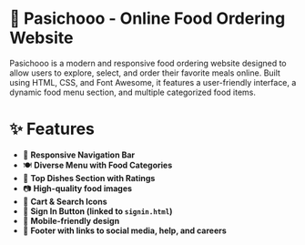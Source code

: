 # 🍔 Pasichooo - Online Food Ordering Website

Pasichooo is a modern and responsive food ordering website designed to allow users to explore, select, and order their favorite meals online. Built using HTML, CSS, and Font Awesome, it features a user-friendly interface, a dynamic food menu section, and multiple categorized food items.
# ✨ Features

- 🧭 **Responsive Navigation Bar**
- 🍽️ **Diverse Menu with Food Categories**
- 🥗 **Top Dishes Section with Ratings**
- 📷 **High-quality food images**
- 🛒 **Cart & Search Icons**
- 🔐 **Sign In Button (linked to `signin.html`)**
- 📱 **Mobile-friendly design**
- 👣 **Footer with links to social media, help, and careers**
